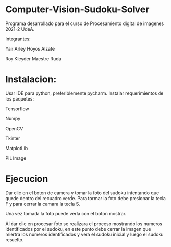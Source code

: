 # Computer-Vision-Sudoku-Solver

Programa desarrollado para el curso de Procesamiento digital de imagenes 2021-2 UdeA.

Integrantes:

Yair Arley Hoyos Alzate

Roy Kleyder Maestre Ruda 

# Instalacion:
Usar IDE para python, preferiblemente pycharm. Instalar requerimientos de los paquetes:

Tensorflow

Numpy

OpenCV

Tkinter

MatplotLib

PIL Image

# Ejecucion

Dar clic en el boton de camera y tomar la foto del sudoku intentando que quede dentro del recuadro verde.
Para tormar la foto debe presionar la tecla F y para cerrar la camara la tecla S.

Una vez tomada la foto puede verla con el boton mostrar.

Al dar clic en procesar foto se realizara el proceso mostrando los numeros identificados por el sudoku, en este punto debe cerrar la imagen que miertra los numeros identificados y verá el sudoku inicial y luego el sudoku resuelto.

